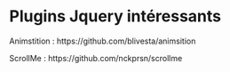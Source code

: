 <h1>Plugins Jquery intéressants</h1>

<p>Animstition : https://github.com/blivesta/animsition</p>
<p>ScrollMe : https://github.com/nckprsn/scrollme</p>